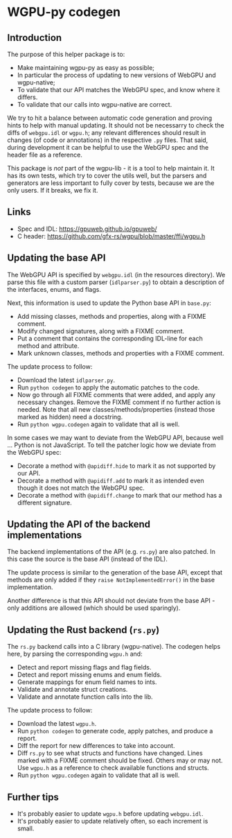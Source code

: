 # WGPU-py codegen

## Introduction

The purpose of this helper package is to:

* Make maintaining wgpu-py as easy as possible;
* In particular the process of updating to new versions of WebGPU and wgpu-native;
* To validate that our API matches the WebGPU spec, and know where it differs.
* To validate that our calls into wgpu-native are correct.

We try to hit a balance between automatic code generation and proving
hints to help with manual updating. It should not be necessarry to check
the diffs of `webgpu.idl` or `wgpu.h`; any relevant differences should
result in changes (of code or annotations) in the respective `.py`
files. That said, during development it can be helpful to use the
WebGPU spec and the header file as a reference.

This package is *not* part of the wgpu-lib - it is a tool to help
maintain it. It has its own tests, which try to cover the utils well,
but the parsers and generators are less important to fully cover by
tests, because we are the only users. If it breaks, we fix it.


## Links

* Spec and IDL: https://gpuweb.github.io/gpuweb/
* C header: https://github.com/gfx-rs/wgpu/blob/master/ffi/wgpu.h


## Updating the base API

The WebGPU API is specified by `webgpu.idl` (in the resources directory).
We parse this file with a custom parser (`idlparser.py`) to obtain a description
of the interfaces, enums, and flags.

Next, this information is used to update the Python base API in `base.py`:

* Add missing classes, methods and properties, along with a FIXME comment.
* Modify changed signatures, along with a FIXME comment.
* Put a comment that contains the corresponding IDL-line for each method and attribute.
* Mark unknown classes, methods and properties with a FIXME comment.

The update process to follow:

* Download the latest `idlparser.py`.
* Run `python codegen` to apply the automatic patches to the code.
* Now go through all FIXME comments that were added, and apply any necessary
  changes. Remove the FIXME comment if no further action is needed. Note that all
  new classes/methods/properties (instead those marked as hidden) need a docstring.
* Run `python wgpu.codegen` again to validate that all is well.

In some cases we may want to deviate from the WebGPU API, because well ... Python
is not JavaScript. To tell the patcher logic how we deviate from the WebGPU spec:

* Decorate a method with `@apidiff.hide` to mark it as not supported by our API.
* Decorate a method with `@apidiff.add` to mark it as intended even though it does not
  match the WebGPU spec.
* Decorate a method with `@apidiff.change` to mark that our method has a different signature.


## Updating the API of the backend implementations

The backend implementations of the API (e.g. `rs.py`) are also patched.
In this case the source is the base API (instead of the IDL).

The update process is similar to the generation of the base API, except
that methods are only added if they `raise NotImplementedError()` in
the base implementation.

Another difference is that this API should not deviate from the base API - only
additions are allowed (which should be used sparingly).


## Updating the Rust backend (`rs.py`)

The `rs.py` backend calls into a C library (wgpu-native). The codegen
helps here, by parsing the corresponding `wgpu.h` and:

* Detect and report missing flags and flag fields.
* Detect and report missing enums and enum fields.
* Generate mappings for enum field names to ints.
* Validate and annotate struct creations.
* Validate and annotate function calls into the lib.

The update process to follow:

* Download the latest `wgpu.h`.
* Run `python codegen` to generate code, apply patches, and produce a report.
* Diff the report for new differences to take into account.
* Diff `rs.py` to see what structs and functions have changed. Lines
  marked with a FIXME comment should be fixed. Others may or may not.
  Use `wgpu.h` as a reference to check available functions and structs.
* Run `python wgpu.codegen` again to validate that all is well.


## Further tips

* It's probably easier to update `wgpu.h` before updating `webgpu.idl`.
* It's probably easier to update relatively often, so each increment is small.
